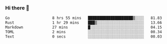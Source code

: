 ### Hi there 👋

<!--
**yeya24/yeya24** is a ✨ _special_ ✨ repository because its `README.md` (this file) appears on your GitHub profile.

Here are some ideas to get you started:

- 🔭 I’m currently working on ...
- 🌱 I’m currently learning ...
- 👯 I’m looking to collaborate on ...
- 🤔 I’m looking for help with ...
- 💬 Ask me about ...
- 📫 How to reach me: ...
- 😄 Pronouns: ...
- ⚡ Fun fact: ...
-->

<!--START_SECTION:waka-->

```txt
Go                   8 hrs 55 mins   ████████████████████▒░░░░   81.83 %
Rust                 1 hr 29 mins    ███▒░░░░░░░░░░░░░░░░░░░░░   13.66 %
Markdown             27 mins         █░░░░░░░░░░░░░░░░░░░░░░░░   04.15 %
TOML                 2 mins          ░░░░░░░░░░░░░░░░░░░░░░░░░   00.34 %
Text                 0 secs          ░░░░░░░░░░░░░░░░░░░░░░░░░   00.03 %
```

<!--END_SECTION:waka-->

